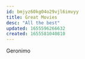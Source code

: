 ```yaml
---
id: bmjyz60kg04o29vjl6imvyy
title: Great Movies
desc: "All the best"
updated: 1655596266632
created: 1655581040810
---
```


Geronimo
